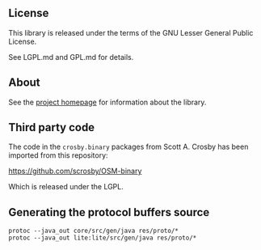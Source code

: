## License

This library is released under the terms of the GNU Lesser General Public
License.

See LGPL.md and GPL.md for details.

## About

See the [project homepage](http://www.jaryard.com/projects/osm4j/index.html) for
information about the library.

## Third party code

The code in the `crosby.binary` packages from Scott A. Crosby 
has been imported from this repository:

https://github.com/scrosby/OSM-binary

Which is released under the LGPL.

## Generating the protocol buffers source

    protoc --java_out core/src/gen/java res/proto/*
    protoc --java_out lite:lite/src/gen/java res/proto/*
